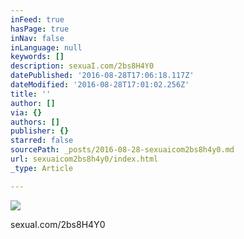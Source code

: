 ```yaml
---
inFeed: true
hasPage: true
inNav: false
inLanguage: null
keywords: []
description: sexuaI.com/2bs8H4Y0
datePublished: '2016-08-28T17:06:18.117Z'
dateModified: '2016-08-28T17:01:02.256Z'
title: ''
author: []
via: {}
authors: []
publisher: {}
starred: false
sourcePath: _posts/2016-08-28-sexuaicom2bs8h4y0.md
url: sexuaicom2bs8h4y0/index.html
_type: Article

---
```

![](https://the-grid-user-content.s3-us-west-2.amazonaws.com/d57945bc-05ec-44de-a90a-2d09a825d543.jpg)

sexuaI.com/2bs8H4Y0